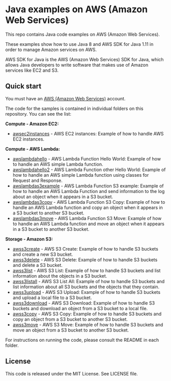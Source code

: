 # Java examples on AWS (Amazon Web Services)

This repo contains Java code examples on AWS (Amazon Web Services).

These examples show how to use Java 8 and AWS SDK for Java 1.11 in order to manage Amazon services on AWS.

AWS SDK for Java is the AWS (Amazon Web Services) SDK for Java, which allows Java developers to write software that makes use of Amazon services like EC2 and S3.

## Quick start

You must have an [AWS (Amazon Web Services)](http://aws.amazon.com/) account.

The code for the samples is contained in individual folders on this repository. You can see the list:

**Compute - Amazon EC2:**

* [awsec2instances](/awsec2instances) - AWS EC2 instances: Example of how to handle AWS EC2 instances.

**Compute - AWS Lambda:**

* [awslambdahello](/awslambdahello) - AWS Lambda Function Hello World: Example of how to handle an AWS simple Lambda function.
* [awslambdahello2](/awslambdahello2) - AWS Lambda Function other Hello World: Example of how to handle an AWS simple Lambda function using classes for Request and Response.
* [awslambdas3example](/awslambdas3example) - AWS Lambda Function S3 example: Example of how to handle an AWS Lambda Function and send information to the log about an object when it appears in a S3 bucket.
* [awslambdas3copy](/awslambdas3copy) - AWS Lambda Function S3 Copy: Example of how to handle an AWS Lambda function and copy an object when it appears in a S3 bucket to another S3 bucket.
* [awslambdas3move](/awslambdas3move) - AWS Lambda Function S3 Move: Example of how to handle an AWS Lambda function and move an object when it appears in a S3 bucket to another S3 bucket.

**Storage - Amazon S3:**

* [awss3create](/awss3create) - AWS S3 Create: Example of how to handle S3 buckets and create a new S3 bucket.
* [awss3delete](/awss3delete) - AWS S3 Delete: Example of how to handle S3 buckets and delete a S3 bucket.
* [awss3list](/awss3list) - AWS S3 List: Example of how to handle S3 buckets and list information about the objects in a S3 bucket.
* [awss3listall](/awss3listall) - AWS S3 List All: Example of how to handle S3 buckets and list information about all S3 buckets and the objects that they contain.
* [awss3upload](/awss3upload) - AWS S3 Upload: Example of how to handle S3 buckets and upload a local file to a S3 bucket.
* [awss3download](/awss3download) - AWS S3 Download: Example of how to handle S3 buckets and download an object from a S3 bucket to a local file.
* [awss3copy](/awss3copy) - AWS S3 Copy: Example of how to handle S3 buckets and copy an object from a S3 bucket to another S3 bucket.
* [awss3move](/awss3move) - AWS S3 Move: Example of how to handle S3 buckets and move an object from a S3 bucket to another S3 bucket.

For instructions on running the code, please consult the README in each folder.

## License

This code is released under the MIT License. See LICENSE file.